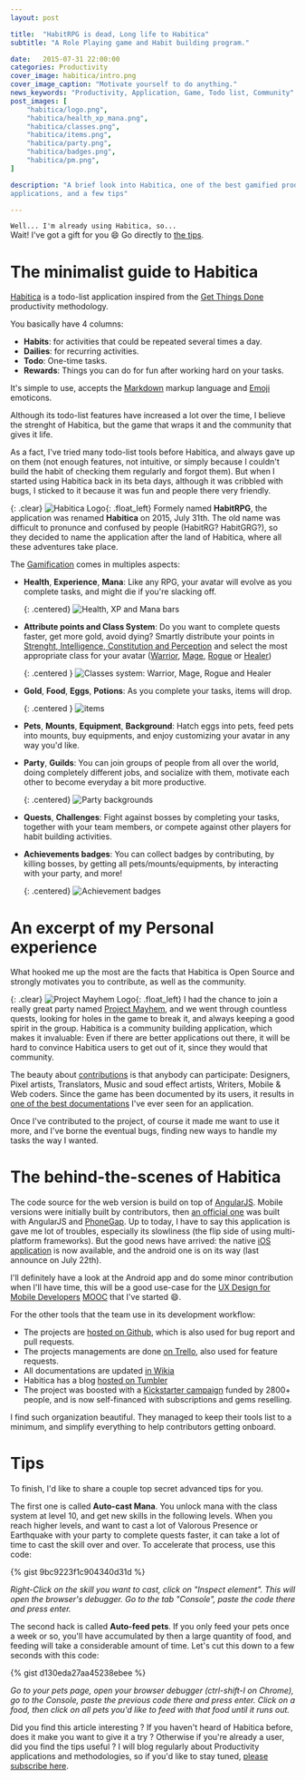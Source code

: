 ```yaml
---
layout: post

title:  "HabitRPG is dead, Long life to Habitica"
subtitle: "A Role Playing game and Habit building program."

date:   2015-07-31 22:00:00
categories: Productivity
cover_image: habitica/intro.png
cover_image_caption: "Motivate yourself to do anything."
news_keywords: "Productivity, Application, Game, Todo list, Community"
post_images: [
    "habitica/logo.png",
    "habitica/health_xp_mana.png",
    "habitica/classes.png",
    "habitica/items.png",
    "habitica/party.png",
    "habitica/badges.png",
    "habitica/pm.png",
]

description: "A brief look into Habitica, one of the best gamified productivity
applications, and a few tips"

---
```


`Well... I'm already using Habitica, so...`<br />
Wait! I've got a gift for you :smile: Go directly to [the tips](#tips).

# The minimalist guide to Habitica

[Habitica](https://habitica.com) is a todo-list
application inspired from the [Get Things Done](http://gettingthingsdone.com/)
productivity methodology.

You basically have 4 columns:

* **Habits**: for activities that could be repeated several times a day.
* **Dailies**: for recurring activities.
* **Todo**: One-time tasks.
* **Rewards**: Things you can do for fun after working hard on your tasks.

It's simple to use, accepts the [Markdown](http://daringfireball.net/projects/markdown/) 
markup language and [Emoji](http://emoji-cheat-sheet.com/) emoticons.


Although its todo-list features have increased a lot over the time, I believe the
strenght of Habitica, but the game that wraps it and the community that gives
it life.

As a fact, I've tried many todo-list tools before Habitica, and always gave
up on them (not enough features, not intuitive, or simply because I couldn't
build the habit of checking them regularly and forgot them). But when I started
using Habitica back in its beta days, although it was cribbled with bugs, I
sticked to it because it was fun and people there very friendly.


{: .clear}
![Habitica Logo](/images/habitica/logo.png "New logo looking like a Gryphon"){: .float_left}
Formely named **HabitRPG**, the application was renamed **Habitica** on 2015,
July 31th. The old name was difficult to pronunce and confused by people
(HabitRG? HabitGRG?), so they decided to name the application after the land of
Habitica, where all these adventures take place.

The [Gamification](https://en.wikipedia.org/wiki/Gamification) comes in
multiples aspects:

* **Health**, **Experience**, **Mana**: Like any RPG, your avatar will
  evolve as you complete tasks, and might die if you're slacking off.

  {: .centered}
  ![Health, XP and Mana bars](/images/habitica/health_xp_mana.png)
* **Attribute points and Class System**: Do you want to complete quests faster,
  get more gold, avoid dying? Smartly distribute your points in [Strenght,
  Intelligence, Constitution and Perception](http://habitica.wikia.com/wiki/Character_Attributes)
  and select the most appropriate class for your avatar
  ([Warrior](http://habitica.wikia.com/wiki/Character_Attributes),
  [Mage](http://habitica.wikia.com/wiki/Mage),
  [Rogue](http://habitica.wikia.com/wiki/Rogue) or 
  [Healer](http://habitica.wikia.com/wiki/Healer))

  {: .centered }
  ![Classes system: Warrior, Mage, Rogue and Healer](/images/habitica/classes.png)
* **Gold**, **Food**, **Eggs**, **Potions**: As you complete your tasks, items
  will drop.
 
  {: .centered }
  ![items](/images/habitica/items.png)
* **Pets**, **Mounts**, **Equipment**, **Background**: Hatch eggs into pets,
  feed pets into mounts, buy equipments, and enjoy customizing your avatar in
  any way you'd like.
* **Party**, **Guilds**: You can join groups of people from all over the world,
  doing completely different jobs, and socialize with them, motivate each other
  to become everyday a bit more productive.

  {: .centered}
  ![Party backgrounds](/images/habitica/party.png)
* **Quests**, **Challenges**: Fight against bosses by completing your tasks,
  together with your team members, or compete against other players for habit
  building activities.
* **Achievements badges**: You can collect badges by contributing, by killing
  bosses, by getting all pets/mounts/equipments, by interacting with your party,
  and more!

  {: .centered}
  ![Achievement badges](/images/habitica/badges.png)


# An excerpt of my Personal experience

What hooked me up the most are the facts that Habitica is Open Source and
strongly motivates you to contribute, as well as the community.

{: .clear}
![Project Mayhem Logo](/images/habitica/pm.png "Using the quest boss Vice"){: .float_left}
I had the chance to join a really great party named
[Project Mayhem](https://hrpgprojectmayhem.wordpress.com/), and we went through
countless quests, looking for holes in the game to break it, and always keeping
a good spirit in the group. Habitica is a community building application, which
makes it invaluable: Even if there are better applications out there, it will be
hard to convince Habitica users to get out of it, since they would that
community.

<!-- Talk about contributions -->

The beauty about [contributions](http://habitica.wikia.com/wiki/Contributing_to_HabitRPG)
is that anybody can participate: Designers, Pixel artists, Translators, Music
and soud effect artists, Writers, Mobile & Web coders. Since the game has been
documented by its users, it results in
[one of the best documentations](http://habitica.wikia.com/wiki/Habitica_Wiki)
I've ever seen for an application.

Once I've contributed to the project, of course it made me want to use it more,
and I've borne the eventual bugs, finding new ways to handle my tasks the way I
wanted.

# The behind-the-scenes of Habitica

The code source for the web version is build on top of
[AngularJS](https://angularjs.org/). Mobile versions were initially built by
contributors, then [an official one](https://github.com/HabitRPG/habitrpg-mobile)
was  built with AngularJS and [PhoneGap](http://phonegap.com/). Up to today,
I have to say this application is gave me lot of troubles, especially its
slowliness (the flip side of using multi-platform frameworks). But the good news
have arrived: the native [iOS application](https://itunes.apple.com/us/app/habitica/id994882113?mt=89)
is now available, and the android one is on its way (last announce on July 22th).

I'll definitely have a look at the Android app and do some minor contribution
when I'll have time, this will be a good use-case for the [UX Design for Mobile
Developers](https://www.udacity.com/course/viewer#!/c-ud849/l-1646378760/e-1648148840/m-1679598652)
[MOOC](https://en.wikipedia.org/wiki/Massive_open_online_course) that I've
started :smile:. 

For the other tools that the team use in its development workflow:

* The projects are [hosted on Github](https://github.com/HabitRPG), which is
  also used for bug report and pull requests.
* The projects managements are done [on Trello](https://trello.com/habitica),
  also used for feature requests.
* All documentations are updated [in Wikia](http://habitica.wikia.com/wiki/Habitica_Wiki)
* Habitica has a blog [hosted on Tumbler](http://blog.habitrpg.com/)
* The project was boosted with a [Kickstarter campaign](http://habitica.wikia.com/wiki/Kickstarter)
  funded by 2800+ people, and is now self-financed with subscriptions and gems
  reselling.

I find such organization beautiful. They managed to keep their tools list to a
minimum, and simplify everything to help contributors getting onboard.

# Tips

To finish, I'd like to share a couple top secret advanced tips for you.

The first one is called **Auto-cast Mana**. You unlock mana with the class
system at level 10, and get new skills in the following levels.
When you reach higher levels, and want to cast a lot of Valorous Presence or
Earthquake with your party to complete quests faster, it can take a lot of time
to cast the skill over and over.
To accelerate that process, use this code:

{% gist 9bc9223f1c904340d31d %}

*Right-Click on the skill you want to cast, click on "Inspect element". This will
open the browser's debugger. Go to the tab "Console", paste the code
there and press enter.*


The second hack is called **Auto-feed pets**. If you only feed your pets once a
week or so, you'll have accumulated by then a large quantity of food, and
feeding will take a considerable amount of time. Let's cut this down to a few
seconds with this code:

{% gist d130eda27aa45238ebee %}

*Go to your pets page, open your browser debugger (ctrl-shift-I on Chrome), go to
the Console, paste the previous code there and press enter. Click on a
food, then click on all pets you'd like to feed with that food until it runs
out.*



Did you find this article interesting ? If you haven't heard of Habitica before,
does it make you want to give it a try ? Otherwise if you're already a user, did
you find the tips useful ?
I will blog regularly about Productivity applications and methodologies, so if
you'd like to stay tuned, [please subscribe here](http://eepurl.com/bt8739).
